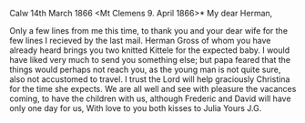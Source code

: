  Calw 14th March 1866
 <Mt Clemens 9. April 1866>*
My dear Herman,

Only a few lines from me this time, to thank you and your dear wife for the few lines I recieved by the last mail. Herman Gross of whom you have already heard brings you two knitted Kittele for the expected baby. I would have liked very much to send you something else; but papa feared that the things would perhaps not reach you, as the young man is not quite sure, also not accustomed to travel. I trust the Lord will help graciously Christina for the time she expects. We are all well and see with pleasure the vacances coming, to have the children with us, although Frederic and David will have only one day for us, With love to you both kisses to Julia  Yours J.G.
